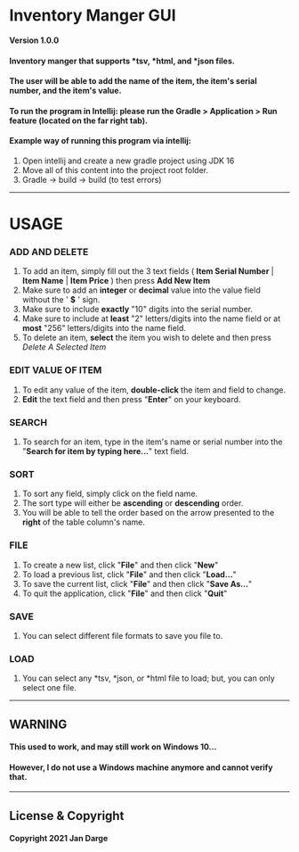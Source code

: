 # Inventory Manger GUI

**Version 1.0.0**

#### Inventory manger that supports *tsv, *html, and *json files.
#### The user will be able to add the name of the item, the item's serial number, and the item's value.

#### To run the program in Intellij: please run the Gradle > Application > Run feature (located on the far right tab).

#### Example way of running this program via intellij:
1. Open intellij and create a new gradle project using JDK 16
2. Move all of this content into the project root folder.
3. Gradle -> build -> build (to test errors)

---
# USAGE
### ADD AND DELETE
1. To add an item, simply fill out the 3 text fields ( **Item Serial Number** | **Item Name** | **Item Price** ) then press **Add New Item**
2. Make sure to add an **integer** or **decimal** value into the value field without the ' **$** ' sign.
3. Make sure to include **exactly** "10" digits into the serial number.
4. Make sure to include at **least** "2" letters/digits into the name field or at **most** "256" letters/digits into the name field.
5. To delete an item, **select** the item you wish to delete and then press *Delete A Selected Item*
### EDIT VALUE OF ITEM
1. To edit any value of the item, **double-click** the item and field to change.
2. **Edit** the text field and then press "**Enter**" on your keyboard.
### SEARCH
1. To search for an item, type in the item's name or serial number into the "**Search for item by typing here...**" text field.
### SORT
1. To sort any field, simply click on the field name.
2. The sort type will either be **ascending** or **descending** order.
3. You will be able to tell the order based on the arrow presented to the **right** of the table column's name.
### FILE
1. To create a new list, click "**File**" and then click "**New**"
2. To load a previous list, click "**File**" and then click "**Load...**"
3. To save the current list, click "**File**" and then click "**Save As...**"
4. To quit the application, click "**File**" and then click "**Quit**"
### SAVE
1. You can select different file formats to save you file to.
### LOAD
1. You can select any *tsv, *json, or *html file to load; but, you can only select one file.
---

## WARNING
#### This used to work, and may still work on Windows 10...
#### However, I do not use a Windows machine anymore and cannot verify that.

---
## License & Copyright ##
#### Copyright 2021 Jan Darge
